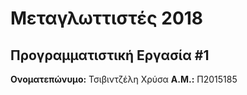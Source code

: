 # Μεταγλωττιστές 2018
## Προγραμματιστική Εργασία #1

**Ονοματεπώνυμο:** Τσιβιντζέλη Χρύσα
**Α.Μ.:** Π2015185


